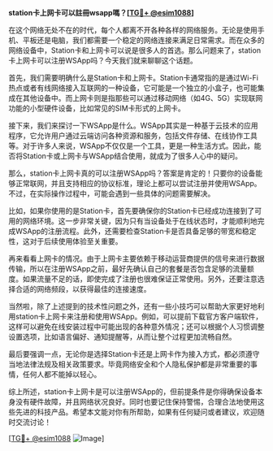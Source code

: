 **station卡上网卡可以註冊wsapp嗎？[[TG💪+ @esim1088](https://t.me/s/esim1088)]**

在这个网络无处不在的时代，每个人都离不开各种各样的网络服务。无论是使用手机、平板还是电脑，我们都需要一个稳定的网络连接来满足日常需求。而在众多的网络设备中，Station卡和上网卡可以说是很多人的首选。那么问题来了，station卡上网卡可以注册WSApp吗？今天我们就来聊聊这个话题。

首先，我们需要明确什么是Station卡和上网卡。Station卡通常指的是通过Wi-Fi热点或者有线网络接入互联网的一种设备，它可能是一个独立的小盒子，也可能集成在其他设备中。而上网卡则是指那些可以通过移动网络（如4G、5G）实现联网功能的小型硬件设备，比如常见的SIM卡形式的上网卡。

接下来，我们来探讨一下WSApp是什么。WSApp其实是一种基于云技术的应用程序，它允许用户通过云端访问各种资源和服务，包括文件存储、在线协作工具等。对于许多人来说，WSApp不仅仅是一个工具，更是一种生活方式。因此，能否将Station卡或上网卡与WSApp结合使用，就成为了很多人心中的疑问。

那么，station卡上网卡真的可以注册WSApp吗？答案是肯定的！只要你的设备能够正常联网，并且支持相应的协议标准，理论上都可以尝试注册并使用WSApp。不过，在实际操作过程中，可能会遇到一些具体的问题需要解决。

比如，如果你使用的是Station卡，首先要确保你的Station卡已经成功连接到了可用的网络环境。这一步非常关键，因为只有当设备处于在线状态时，才能顺利地完成WSApp的注册流程。此外，还需要检查Station卡是否具备足够的带宽和稳定性，这对于后续使用体验至关重要。

再来看看上网卡的情况。由于上网卡主要依赖于移动运营商提供的信号来进行数据传输，所以在注册WSApp之前，最好先确认自己的套餐是否包含足够的流量额度。如果流量不足的话，即使完成了注册也很难保证正常使用。另外，还要注意选择合适的网络频段，以获得最佳的连接速度。

当然啦，除了上述提到的技术性问题之外，还有一些小技巧可以帮助大家更好地利用station卡上网卡来注册和使用WSApp。例如，可以提前下载官方客户端软件，这样可以避免在线安装过程中可能出现的各种意外情况；还可以根据个人习惯调整设置选项，比如语言偏好、通知提醒等，从而让整个过程更加流畅自然。

最后要强调一点，无论你是选择Station卡还是上网卡作为接入方式，都必须遵守当地法律法规及相关政策要求。毕竟网络安全和个人隐私保护都是非常重要的事情，任何人都不能掉以轻心。

综上所述，station卡上网卡是可以注册WSApp的，但前提条件是你得确保设备本身没有硬件故障，并且网络状况良好。同时也要记住保持警惕，合理合法地使用这些先进的科技产品。希望本文能对你有所帮助，如果有任何疑问或者建议，欢迎随时交流讨论！

[[TG💪+ @esim1088](https://t.me/s/esim1088) ![Image](https://i.postimg.cc/4NQfJmqS/Snipaste-2025-05-13-00-14-12.png)]